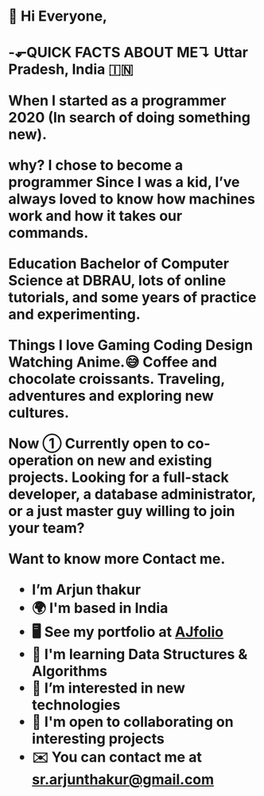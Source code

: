 <h1>👋 Hi Everyone,<h1>
-⬐QUICK FACTS ABOUT ME↴
Uttar Pradesh, India 🇮🇳

When I started as a programmer
2020 (In search of doing something new).

why? I chose to become a programmer
Since I was a kid, I’ve always loved to know how machines work and how it takes our commands.

Education
Bachelor of Computer Science at DBRAU, lots of online tutorials, and some years of practice and experimenting.

Things I love
Gaming
Coding
Design
Watching Anime.😅
Coffee and chocolate croissants.
Traveling, adventures and exploring new cultures.

Now ➀ Currently open to co-operation on new and existing projects. Looking for a full-stack developer, a database administrator, or a just master guy willing to join your team?

Want to know more Contact me.
- I’m Arjun thakur
- 🌍 I'm based in India
- 🖥️ See my portfolio at <a href="face">AJfolio</a>
- 🧠 I'm learning Data Structures & Algorithms
- 👀 I’m interested in new technologies
- 🤝 I'm open to collaborating on interesting projects
- ✉️ You can contact me at sr.arjunthakur@gmail.com

  
